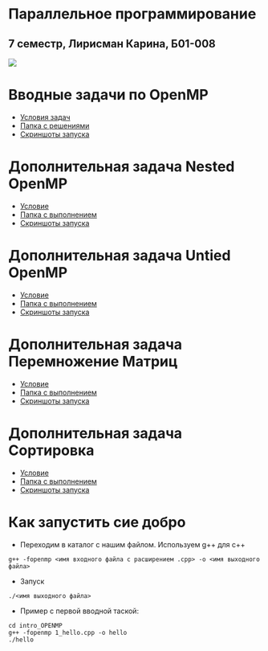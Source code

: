 # Параллельное программирование
## 7 семестр, Лирисман Карина, Б01-008

<image src="fall.jpg">

# Вводные задачи по OpenMP
* [Условия задач](https://docs.yandex.ru/docs/view?url=ya-disk-public%3A%2F%2FWWP6MJYY23lknWYddiCjurF%2Bel9RP1Tjq4%2FNlfbEvlVSpPZTM6ekRDZrI19xQEcpiyh0ufqrE%2B6HoJ72QHZn3Q%3D%3D%3A%2F%D0%92%D0%B2%D0%BE%D0%B4%D0%BD%D1%8B%D0%B5%20%D0%B7%D0%B0%D0%B4%D0%B0%D1%87%D0%B8%20%D0%BF%D0%BE%20OpenMP.pdf&name=%D0%92%D0%B2%D0%BE%D0%B4%D0%BD%D1%8B%D0%B5%20%D0%B7%D0%B0%D0%B4%D0%B0%D1%87%D0%B8%20%D0%BF%D0%BE%20OpenMP.pdf&nosw=1)
* [Папка с решениями](/intro_OPENMP/)
* [Скриншоты запуска](/intro_OPENMP/README.md)

# Дополнительная задача Nested OpenMP
* [Условие](https://docs.yandex.ru/docs/view?url=ya-disk-public%3A%2F%2FWWP6MJYY23lknWYddiCjurF%2Bel9RP1Tjq4%2FNlfbEvlVSpPZTM6ekRDZrI19xQEcpiyh0ufqrE%2B6HoJ72QHZn3Q%3D%3D%3A%2F%D0%94%D0%BE%D0%BF%D0%BE%D0%BB%D0%BD%D0%B8%D1%82%D0%B5%D0%BB%D1%8C%D0%BD%D0%B0%D1%8F_%D0%B7%D0%B0%D0%B4%D0%B0%D1%87%D0%B0_OpenMP_Nested.pdf&name=%D0%94%D0%BE%D0%BF%D0%BE%D0%BB%D0%BD%D0%B8%D1%82%D0%B5%D0%BB%D1%8C%D0%BD%D0%B0%D1%8F_%D0%B7%D0%B0%D0%B4%D0%B0%D1%87%D0%B0_OpenMP_Nested.pdf&nosw=1)
* [Папка с выполнением](/additional_nested_omp/)
* [Скриншоты запуска](/additional_nested_omp/README.md)

# Дополнительная задача Untied OpenMP
* [Условие](https://docs.yandex.ru/docs/view?url=ya-disk-public%3A%2F%2FWWP6MJYY23lknWYddiCjurF%2Bel9RP1Tjq4%2FNlfbEvlVSpPZTM6ekRDZrI19xQEcpiyh0ufqrE%2B6HoJ72QHZn3Q%3D%3D%3A%2F%D0%94%D0%BE%D0%BF%D0%BE%D0%BB%D0%BD%D0%B8%D1%82%D0%B5%D0%BB%D1%8C%D0%BD%D0%B0%D1%8F%20%D0%B7%D0%B0%D0%B4%D0%B0%D1%87%D0%B0_OpenMP_untied.pdf&name=%D0%94%D0%BE%D0%BF%D0%BE%D0%BB%D0%BD%D0%B8%D1%82%D0%B5%D0%BB%D1%8C%D0%BD%D0%B0%D1%8F%20%D0%B7%D0%B0%D0%B4%D0%B0%D1%87%D0%B0_OpenMP_untied.pdf&nosw=1)
* [Папка с выполнением](/additional_untied_tasks/)
* [Скриншоты запуска](/additional_untied_tasks/README.md)

# Дополнительная задача Перемножение Матриц
* [Условие](https://docs.yandex.ru/docs/view?url=ya-disk-public%3A%2F%2FWWP6MJYY23lknWYddiCjurF%2Bel9RP1Tjq4%2FNlfbEvlVSpPZTM6ekRDZrI19xQEcpiyh0ufqrE%2B6HoJ72QHZn3Q%3D%3D%3A%2F%D0%94%D0%BE%D0%BF%D0%BE%D0%BB%D0%BD%D0%B8%D1%82%D0%B5%D0%BB%D1%8C%D0%BD%D0%B0%D1%8F_%D0%B7%D0%B0%D0%B4%D0%B0%D1%87%D0%B0_%D0%BF%D0%B5%D1%80%D0%B5%D0%BC%D0%BD%D0%BE%D0%B6%D0%B5%D0%BD%D0%B8%D0%B5_%D0%BC%D0%B0%D1%82%D1%80%D0%B8%D1%86.pdf&name=%D0%94%D0%BE%D0%BF%D0%BE%D0%BB%D0%BD%D0%B8%D1%82%D0%B5%D0%BB%D1%8C%D0%BD%D0%B0%D1%8F_%D0%B7%D0%B0%D0%B4%D0%B0%D1%87%D0%B0_%D0%BF%D0%B5%D1%80%D0%B5%D0%BC%D0%BD%D0%BE%D0%B6%D0%B5%D0%BD%D0%B8%D0%B5_%D0%BC%D0%B0%D1%82%D1%80%D0%B8%D1%86.pdf)
* [Папка с выполнением](/additional_matrix/)
* [Скриншоты запуска](/additional_matrix/README.md)

# Дополнительная задача Сортировка
* [Условие](https://docs.yandex.ru/docs/view?url=ya-disk-public%3A%2F%2FWWP6MJYY23lknWYddiCjurF%2Bel9RP1Tjq4%2FNlfbEvlVSpPZTM6ekRDZrI19xQEcpiyh0ufqrE%2B6HoJ72QHZn3Q%3D%3D%3A%2F%D0%94%D0%BE%D0%BF%D0%BE%D0%BB%D0%BD%D0%B8%D1%82%D0%B5%D0%BB%D1%8C%D0%BD%D0%B0%D1%8F%20%D0%B7%D0%B0%D0%B4%D0%B0%D1%87%D0%B0_OpenMP_%D1%81%D0%BE%D1%80%D1%82%D0%B8%D1%80%D0%BE%D0%B2%D0%BA%D0%B0.pdf&name=%D0%94%D0%BE%D0%BF%D0%BE%D0%BB%D0%BD%D0%B8%D1%82%D0%B5%D0%BB%D1%8C%D0%BD%D0%B0%D1%8F%20%D0%B7%D0%B0%D0%B4%D0%B0%D1%87%D0%B0_OpenMP_%D1%81%D0%BE%D1%80%D1%82%D0%B8%D1%80%D0%BE%D0%B2%D0%BA%D0%B0.pdf&nosw=1)
* [Папка с выполнением](/additional_sort/)
* [Скриншоты запуска](/additional_sort/README.md)

# Как запустить сие добро

* Переходим в каталог с нашим файлом. Используем g++ для с++ 
```
g++ -fopenmp <имя входного файла с расширением .cpp> -o <имя выходного файла>
```

* Запуск
```
./<имя выходного файла>
```

* Пример с первой вводной таской:
```
cd intro_OPENMP
g++ -fopenmp 1_hello.cpp -o hello
./hello
```